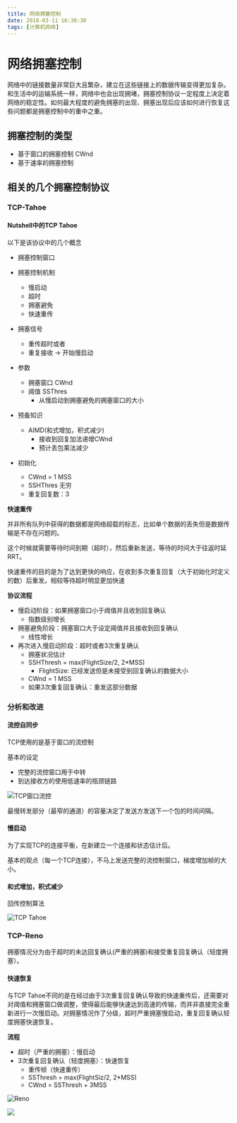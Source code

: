 ```yaml
---
title: 网络拥塞控制
date: 2018-03-11 16:30:30
tags: [计算机网络]
---
```


# 网络拥塞控制

网络中的链接数量非常巨大且繁杂，建立在这些链接上的数据传输变得更加复杂。和生活中的运输系统一样，网络中也会出现拥堵，拥塞控制协议一定程度上决定着网络的稳定性。如何最大程度的避免拥塞的出现、拥塞出现后应该如何进行恢复这些问题都是拥塞控制中的重中之重。

## 拥塞控制的类型

- 基于窗口的拥塞控制 CWnd
- 基于速率的拥塞控制


## 相关的几个拥塞控制协议

### TCP-Tahoe

#### Nutshell中的TCP Tahoe

以下是该协议中的几个概念

- 拥塞控制窗口
- 拥塞控制机制
    + 慢启动
    + 超时
    + 拥塞避免
    + 快速重传
 
- 拥塞信号
    + 重传超时或者
    + 重复接收
    -> 开始慢启动
     
- 参数
    + 拥塞窗口 CWnd
    + 阈值 SSThres
        * 从慢启动到拥塞避免的拥塞窗口的大小
 
- 预备知识
    + AIMD(和式增加，积式减少)
        * 接收到回复加法递增CWnd
        * 预计丢包乘法减少
- 初始化
    + CWnd = 1 MSS
    + SSHThres 无穷
    + 重复回复数：3

**快速重传**

并非所有队列中获得的数据都是网络超载的标志，比如单个数据的丢失但是数据传输是不存在问题的。

这个时候就需要等待时间到期（超时），然后重新发送，等待的时间大于往返时延RRT。

快速重传的目的是为了达到更快的响应，在收到多次重复回复（大于初始化时定义的数）后重发。相较等待超时明显更加快速

**协议流程**

- 慢启动阶段：如果拥塞窗口小于阈值并且收到回复确认
    + 指数级别增长
- 拥塞避免阶段：拥塞窗口大于设定阈值并且接收到回复确认
    + 线性增长 
- 再次进入慢启动阶段：超时或者3次重复确认
    + 拥塞状况估计
    + SSHThresh = max(FlightSize/2, 2*MSS)
        * FlightSize: 已经发送但是未接受到回复确认的数据大小
    + CWnd = 1 MSS
    + 如果3次重复回复确认：重发这部分数据

### 分析和改进

#### 流控自同步

TCP使用的是基于窗口的流控制

基本的设定

- 完整的流控窗口用于中转
- 到达接收方的使用低速率的瓶颈链路

![TCP窗口流控](http://7xonju.com1.z0.glb.clouddn.com/image/kurs/TCP%E7%AA%97%E5%8F%A3%E6%B5%81%E6%8E%A7.PNG)

最慢转发部分（最窄的通道）的容量决定了发送方发送下一个包的时间间隔。

#### 慢启动

为了实现TCP的连接平衡，在新建立一个连接和状态估计后。

基本的观点（每一个TCP连接），不马上发送完整的流控制窗口，梯度增加帧的大小。

#### 和式增加，积式减少

回传控制算法

![TCP Tahoe](http://7xonju.com1.z0.glb.clouddn.com/image/kurs/Taheo.PNG)

### TCP-Reno

拥塞情况分为由于超时的未达回复确认(严重的拥塞)和接受重复回复确认（轻度拥塞）。

#### 快速恢复

与TCP Tahoe不同的是在经过由于3次重复回复确认导致的快速重传后，还需要对对阈值和拥塞窗口做调整，使得最后能够快速达到高速的传输，而并非直接完全重新进行一次慢启动。对拥塞情况作了分级，超时严重拥塞慢启动，重复回复确认轻度拥塞快速恢复。

**流程**

- 超时（严重的拥塞）：慢启动
- 3次重复回复确认（轻度拥塞）：快速恢复
    + 重传帧（快速重传）
    + SSThresh = max(FlightSiz/2, 2*MSS)
    + CWnd = SSThresh + 3MSS

![Reno](http://7xonju.com1.z0.glb.clouddn.com/image/kurs/Reno.PNG)

![](http://7xonju.com1.z0.glb.clouddn.com/image/logo/mainlogo.png)